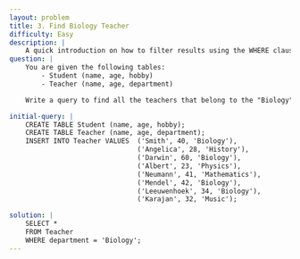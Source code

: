 ```yaml
---
layout: problem
title: 3. Find Biology Teacher
difficulty: Easy
description: |
    A quick introduction on how to filter results using the WHERE clause.
question: |
    You are given the following tables:
        - Student (name, age, hobby)
        - Teacher (name, age, department)

    Write a query to find all the teachers that belong to the "Biology" department.

initial-query: | 
    CREATE TABLE Student (name, age, hobby);
    CREATE TABLE Teacher (name, age, department);
    INSERT INTO Teacher VALUES  ('Smith', 40, 'Biology'), 
                                ('Angelica', 28, 'History'), 
                                ('Darwin', 60, 'Biology'), 
                                ('Albert', 23, 'Physics'), 
                                ('Neumann', 41, 'Mathematics'), 
                                ('Mendel', 42, 'Biology'), 
                                ('Leeuwenhoek', 34, 'Biology'), 
                                ('Karajan', 32, 'Music');

solution: | 
    SELECT *
    FROM Teacher
    WHERE department = 'Biology';
---
```


